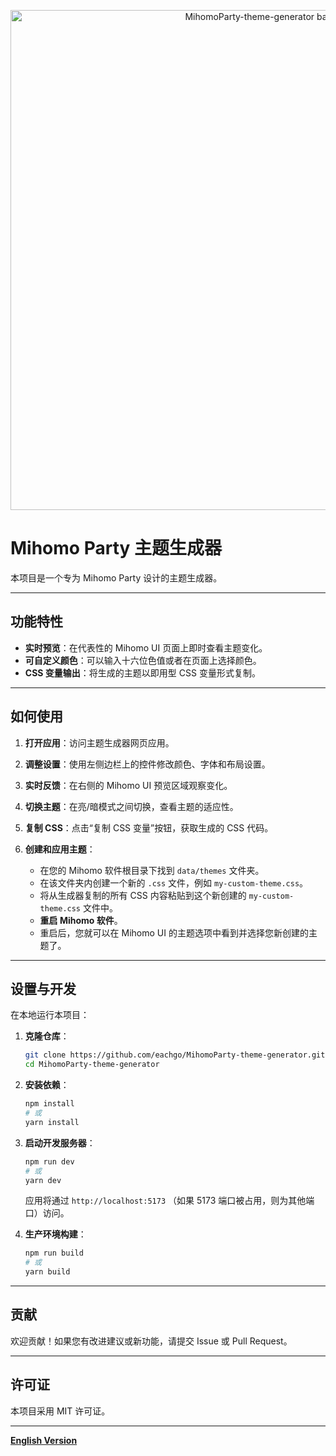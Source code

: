 <p align="center">
  <img src="main" alt="MihomoParty-theme-generator banner" width="800">
</p>

# Mihomo Party 主题生成器

本项目是一个专为 Mihomo Party 设计的主题生成器。

---

## 功能特性

*   **实时预览**：在代表性的 Mihomo UI 页面上即时查看主题变化。
*   **可自定义颜色**：可以输入十六位色值或者在页面上选择颜色。
*   **CSS 变量输出**：将生成的主题以即用型 CSS 变量形式复制。


---

## 如何使用

1.  **打开应用**：访问主题生成器网页应用。
2.  **调整设置**：使用左侧边栏上的控件修改颜色、字体和布局设置。
3.  **实时反馈**：在右侧的 Mihomo UI 预览区域观察变化。
4.  **切换主题**：在亮/暗模式之间切换，查看主题的适应性。
5.  **复制 CSS**：点击“复制 CSS 变量”按钮，获取生成的 CSS 代码。

6.  **创建和应用主题**：
    *   在您的 Mihomo 软件根目录下找到 `data/themes` 文件夹。
    *   在该文件夹内创建一个新的 `.css` 文件，例如 `my-custom-theme.css`。
    *   将从生成器复制的所有 CSS 内容粘贴到这个新创建的 `my-custom-theme.css` 文件中。
    *   **重启 Mihomo 软件**。
    *   重启后，您就可以在 Mihomo UI 的主题选项中看到并选择您新创建的主题了。

---



## 设置与开发

在本地运行本项目：

1.  **克隆仓库**：
    ```bash
    git clone https://github.com/eachgo/MihomoParty-theme-generator.git
    cd MihomoParty-theme-generator
    ```
2.  **安装依赖**：
    ```bash
    npm install
    # 或
    yarn install
    ```
3.  **启动开发服务器**：
    ```bash
    npm run dev
    # 或
    yarn dev
    ```
    应用将通过 `http://localhost:5173` （如果 5173 端口被占用，则为其他端口）访问。

4.  **生产环境构建**：
    ```bash
    npm run build
    # 或
    yarn build
    ```

---

## 贡献

欢迎贡献！如果您有改进建议或新功能，请提交 Issue 或 Pull Request。

---

## 许可证

本项目采用 MIT 许可证。

---

**[English Version](README_en.md)** 
